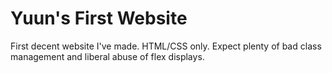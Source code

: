 # Yuun's First Website

First decent website I've made. HTML/CSS only. 
Expect plenty of bad class management and liberal abuse of flex displays.
